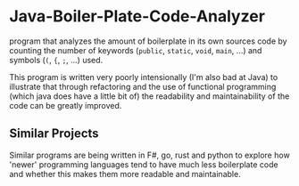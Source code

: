 # Java-Boiler-Plate-Code-Analyzer

program that analyzes the amount of boilerplate in its own sources code by counting the number of keywords (`public`, `static`, `void`, `main`, ...) and symbols (`(`, `{`, `;`, ...) used.

This program is written very poorly intensionally (I'm also bad at Java) to illustrate that through refactoring and the use of functional programming (which java does have a little bit of) the readability and maintainability of the code can be greatly improved.

## Similar Projects

Similar programs are being written in F#, go, rust and python to explore how 'newer' programming languages tend to have much less boilerplate code and whether this makes them more readable and maintainable.

